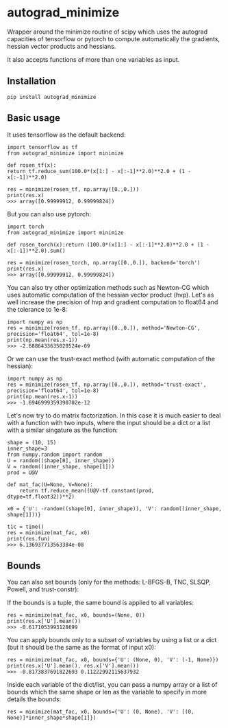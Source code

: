 # autograd_minimize

Wrapper around the minimize routine of scipy which uses the autograd capacities of 
tensorflow or pytorch to compute automatically the gradients, 
hessian vector products and hessians.

It also accepts functions of more than one variables as input.

## Installation 

`pip install autograd_minimize`

## Basic usage

It uses tensorflow as the default backend:

```
import tensorflow as tf
from autograd_minimize import minimize

def rosen_tf(x):
return tf.reduce_sum(100.0*(x[1:] - x[:-1]**2.0)**2.0 + (1 - x[:-1])**2.0)

res = minimize(rosen_tf, np.array([0.,0.]))
print(res.x)
>>> array([0.99999912, 0.99999824])
```

But you can also use pytorch: 

```
import torch
from autograd_minimize import minimize

def rosen_torch(x):return (100.0*(x[1:] - x[:-1]**2.0)**2.0 + (1 - x[:-1])**2.0).sum()
    
res = minimize(rosen_torch, np.array([0.,0.]), backend='torch')
print(res.x)
>>> array([0.99999912, 0.99999824])
```

You can also try other optimization methods such as Newton-CG which uses 
automatic computation of the hessian vector product (hvp). Let's as well 
increase the precision of hvp and gradient computation to float64 and the tolerance to 1e-8: 

```
import numpy as np
res = minimize(rosen_tf, np.array([0.,0.]), method='Newton-CG', precision='float64', tol=1e-8)
print(np.mean(res.x-1))
>>> -2.6886433635020524e-09
```

Or we can use the trust-exact method (with automatic computation of the hessian): 

```
import numpy as np
res = minimize(rosen_tf, np.array([0.,0.]), method='trust-exact', precision='float64', tol=1e-8)
print(np.mean(res.x-1))
>>> -1.6946999359390702e-12
```

Let's now try to do matrix factorization. In this case it is much easier to deal with a function with two inputs, where the input should be a dict or a list with a similar singature as the function: 

```
shape = (10, 15)
inner_shape=3
from numpy.random import random
U = random((shape[0], inner_shape))
V = random((inner_shape, shape[1]))
prod = U@V

def mat_fac(U=None, V=None):
    return tf.reduce_mean((U@V-tf.constant(prod, dtype=tf.float32))**2)

x0 = {'U': -random((shape[0], inner_shape)), 'V': random((inner_shape, shape[1]))}

tic = time()
res = minimize(mat_fac, x0)
print(res.fun)
>>> 6.136937713563384e-08

```

## Bounds

You can also set bounds (only for the methods: L-BFGS-B, TNC, SLSQP, Powell, and trust-constr):

If the bounds is a tuple, the same bound is applied to all variables:

```
res = minimize(mat_fac, x0, bounds=(None, 0))
print(res.x['U'].mean())
>>> -0.6171053993128699
```

You can apply bounds only to a subset of variables by using a list or a dict (but it should be the same as the format of input x0):

```
res = minimize(mat_fac, x0, bounds={'U': (None, 0), 'V': (-1, None)})
print(res.x['U'].mean(), res.x['V'].mean())
>>> -0.8173837691822693 0.11222992115637932
```

Inside each variable of the dict/list, you can pass a numpy array or a list of 
bounds which the same shape or len as the variable to specify in more details the bounds:

```
res = minimize(mat_fac, x0, bounds={'U': (0, None), 'V': [(0, None)]*inner_shape*shape[1]})
```